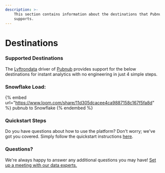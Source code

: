 ```yaml
---
description: >-
    This section contains information about the destinations that Pubnub
    supports.
---
```


# Destinations

### Supported Destinations

The [Lyftrondata](https://www.lyftrondata.com/) driver of [Pubnub](https://www.lyftrondata.com/integration/pubnub/) provides support for the below destinations for instant analytics with no engineering in just 4 simple steps.

### Snowflake Load:

{% embed url="https://www.loom.com/share/11d305dcacee4ca9887158c167f5fa8d" %}
pubnub to Snowflake
{% endembed %}

### Quickstart Steps

Do you have questions about how to use the platform? Don't worry; we've got you covered. Simply follow the quickstart instructions [here](../../../quickstart-steps.md).

### Questions? <a href="#questions" id="questions"></a>

We're always happy to answer any additional questions you may have! [Set up a meeting with our data experts.](https://www.lyftrondata.com/book-a-meeting/)
